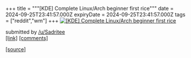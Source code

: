 +++
title = """[KDE] Complete Linux/Arch beginner first rice"""
date = 2024-09-25T23:41:57.000Z
expiryDate = 2024-09-25T23:41:57.000Z
tags = ["reddit","wm"]
+++
[![ [KDE] Complete Linux/Arch beginner first rice ](https://preview.redd.it/71got1xgk1rd1.png?width=640&crop=smart&auto=webp&s=9a348c14eee835cee1eb1704e80cdeeded6c4400 " [KDE] Complete Linux/Arch beginner first rice ")](https://www.reddit.com/r/unixporn/comments/1fpiq3c/kde_complete_linuxarch_beginner_first_rice/)

submitted by [/u/Sadritee](https://www.reddit.com/user/Sadritee)  
[\[link\]](https://i.redd.it/71got1xgk1rd1.png) [\[comments\]](https://www.reddit.com/r/unixporn/comments/1fpiq3c/kde_complete_linuxarch_beginner_first_rice/)

[[source]](https://www.reddit.com/r/unixporn/comments/1fpiq3c/kde_complete_linuxarch_beginner_first_rice/)

